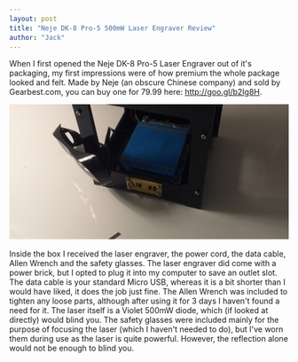 ```yaml
---
layout: post
title: "Neje DK-8 Pro-5 500mW Laser Engraver Review"
author: "Jack"
---
```


When I first opened the Neje DK-8 Pro-5 Laser Engraver out of it's packaging, my first impressions were of how premium the whole package looked and felt. Made by Neje (an obscure Chinese company) and sold by Gearbest.com, you can buy one for 79.99 here: http://goo.gl/b2Ig8H.

![backup1](../assets/backup1.PNG)

Inside the box I received the laser engraver, the power cord, the data cable, Allen Wrench and the safety glasses. The laser engraver did come with a power brick, but I opted to plug it into my computer to save an outlet slot. The data cable is your standard Micro USB, whereas it is a bit shorter than I would have liked, it does the job just fine. The Allen Wrench was included to tighten any loose parts, although after using it for 3 days I haven't found a need for it. The laser itself is a Violet 500mW diode, which (if looked at directly) would blind you. The safety glasses were included mainly for the purpose of focusing the laser (which I haven't needed to do), but I've worn them during use as the laser is quite powerful. However, the reflection alone would not be enough to blind you.
